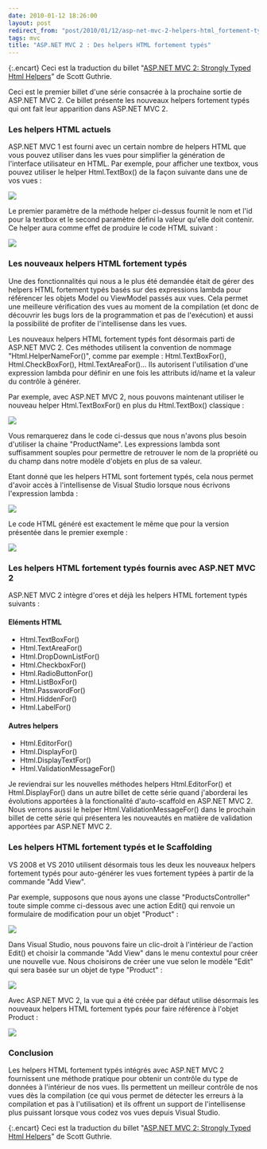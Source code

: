 ```yaml
---
date: 2010-01-12 18:26:00
layout: post
redirect_from: "post/2010/01/12/asp-net-mvc-2-helpers-html_fortement-types"
tags: mvc
title: "ASP.NET MVC 2 : Des helpers HTML fortement typés"
---
```


{:.encart}
Ceci est la traduction du billet "[ASP.NET MVC 2: Strongly Typed Html Helpers](http://weblogs.asp.net/scottgu/archive/2010/01/10/asp-net-mvc-2-strongly-typed-html-helpers.aspx)" de Scott
Guthrie.

Ceci est le premier billet d'une série consacrée à la prochaine sortie de
ASP.NET MVC 2. Ce billet présente les nouveaux helpers fortement typés qui ont
fait leur apparition dans ASP.NET MVC 2.

### Les helpers HTML actuels

ASP.NET MVC 1 est fourni avec un certain nombre de helpers HTML que vous
pouvez utiliser dans les vues pour simplifier la génération de l'interface
utilisateur en HTML. Par exemple, pour afficher une textbox, vous pouvez
utiliser le helper Html.TextBox() de la façon suivante dans une de vos
vues :

![](http://weblogs.asp.net/blogs/scottgu/image_thumb_73A48C5E.png)

Le premier paramètre de la méthode helper ci-dessus fournit le nom et l'id
pour la textbox et le second paramètre défini la valeur qu'elle doit contenir.
Ce helper aura comme effet de produire le code HTML suivant :

![](http://weblogs.asp.net/blogs/scottgu/image_thumb_51D8B3CD.png)

### Les nouveaux helpers HTML fortement typés

Une des fonctionnalités qui nous a le plus été demandée était de gérer des
helpers HTML fortement typés basés sur des expressions lambda pour référencer
les objets Model ou ViewModel passés aux vues. Cela permet une meilleure
vérification des vues au moment de la compilation (et donc de découvrir les
bugs lors de la programmation et pas de l'exécution) et aussi la possibilité de
profiter de l'intellisense dans les vues.

Les nouveaux helpers HTML fortement typés font désormais parti de ASP.NET
MVC 2. Ces méthodes utilisent la convention de nommage "Html.HelperNameFor()",
comme par exemple : Html.TextBoxFor(), Html.CheckBoxFor(),
Html.TextAreaFor()... Ils autorisent l'utilisation d'une expression lambda pour
définir en une fois les attributs id/name et la valeur du contrôle à
générer.

Par exemple, avec ASP.NET MVC 2, nous pouvons maintenant utiliser le nouveau
helper Html.TextBoxFor() en plus du Html.TextBox() classique :

![](http://weblogs.asp.net/blogs/scottgu/image_thumb_6923B83E.png)

Vous remarquerez dans le code ci-dessus que nous n'avons plus besoin
d'utiliser la chaine "ProductName". Les expressions lambda sont suffisamment
souples pour permettre de retrouver le nom de la propriété ou du champ dans
notre modèle d'objets en plus de sa valeur.

Etant donné que les helpers HTML sont fortement typés, cela nous permet
d'avoir accès à l'intellisense de Visual Studio lorsque nous écrivons
l'expression lambda :

![](http://weblogs.asp.net/blogs/scottgu/image_thumb_4757DFAD.png)

Le code HTML généré est exactement le même que pour la version présentée
dans le premier exemple :

![](http://weblogs.asp.net/blogs/scottgu/image_thumb_51D8B3CD.png)

### Les helpers HTML fortement typés fournis avec ASP.NET MVC 2

ASP.NET MVC 2 intègre d'ores et déjà les helpers HTML fortement typés
suivants :

#### Eléments HTML

* Html.TextBoxFor()
* Html.TextAreaFor()
* Html.DropDownListFor()
* Html.CheckboxFor()
* Html.RadioButtonFor()
* Html.ListBoxFor()
* Html.PasswordFor()
* Html.HiddenFor()
* Html.LabelFor()

#### Autres helpers

* Html.EditorFor()
* Html.DisplayFor()
* Html.DisplayTextFor()
* Html.ValidationMessageFor()

Je reviendrai sur les nouvelles méthodes helpers Html.EditorFor() et
Html.DisplayFor() dans un autre billet de cette série quand j'aborderai les
évolutions apportées à la fonctionalité d'auto-scaffold en ASP.NET MVC 2. Nous
verrons aussi le helper Html.ValidationMessageFor() dans le prochain billet de
cette série qui présentera les nouveautés en matière de validation apportées
par ASP.NET MVC 2.

### Les helpers HTML fortement typés et le Scaffolding

VS 2008 et VS 2010 utilisent désormais tous les deux les nouveaux helpers
fortement typés pour auto-générer les vues fortement typées à partir de la
commande "Add View".

Par exemple, supposons que nous ayons une classe "ProductsController" toute
simple comme ci-dessous avec une action Edit() qui renvoie un formulaire de
modification pour un objet "Product" :

![](http://weblogs.asp.net/blogs/scottgu/image_thumb_76C64E79.png)

Dans Visual Studio, nous pouvons faire un clic-droit à l'intérieur de
l'action Edit() et choisir la commande "Add View" dans le menu contextul pour
créer une nouvelle vue. Nous choisirons de créer une vue selon le modèle "Edit"
qui sera basée sur un objet de type "Product" :

![](http://weblogs.asp.net/blogs/scottgu/image_thumb_5083F521.png)

Avec ASP.NET MVC 2, la vue qui a été créée par défaut utilise désormais les
nouveaux helpers HTML fortement typés pour faire référence à l'objet
Product :

![](http://weblogs.asp.net/blogs/scottgu/image_thumb_1815CE49.png)

### Conclusion

Les helpers HTML fortement typés intégrés avec ASP.NET MVC 2 fournissent une
méthode pratique pour obtenir un contrôle du type de données à l'intérieur de
nos vues. Ils permettent un meilleur contrôle de nos vues dès la compilation
(ce qui vous permet de détecter les erreurs à la compilation et pas à
l'utilisation) et ils offrent un support de l'intellisense plus puissant
lorsque vous codez vos vues depuis Visual Studio.

{:.encart}
Ceci est la traduction du billet "[ASP.NET MVC 2: Strongly Typed Html Helpers](http://weblogs.asp.net/scottgu/archive/2010/01/10/asp-net-mvc-2-strongly-typed-html-helpers.aspx)" de Scott
Guthrie.
